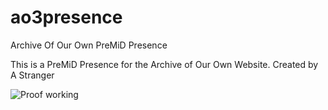 # ao3presence
Archive Of Our Own PreMiD Presence

This is a PreMiD Presence for the Archive of Our Own Website.
Created by A Stranger




![Proof working](https://i.imgur.com/fhJjpLZ.png)

